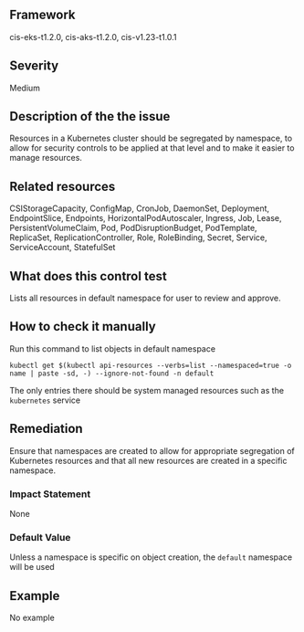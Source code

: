 ## Framework
cis-eks-t1.2.0, cis-aks-t1.2.0, cis-v1.23-t1.0.1
 
## Severity
Medium

## Description of the the issue
Resources in a Kubernetes cluster should be segregated by namespace, to allow for security controls to be applied at that level and to make it easier to manage resources.
 
## Related resources
CSIStorageCapacity, ConfigMap, CronJob, DaemonSet, Deployment, EndpointSlice, Endpoints, HorizontalPodAutoscaler, Ingress, Job, Lease, PersistentVolumeClaim, Pod, PodDisruptionBudget, PodTemplate, ReplicaSet, ReplicationController, Role, RoleBinding, Secret, Service, ServiceAccount, StatefulSet
 
## What does this control test
Lists all resources in default namespace for user to review and approve.
 
## How to check it manually
Run this command to list objects in default namespace

 
```
kubectl get $(kubectl api-resources --verbs=list --namespaced=true -o name | paste -sd, -) --ignore-not-found -n default

```
 The only entries there should be system managed resources such as the `kubernetes` service
## Remediation
Ensure that namespaces are created to allow for appropriate segregation of Kubernetes resources and that all new resources are created in a specific namespace.
 
### Impact Statement
None
### Default Value
Unless a namespace is specific on object creation, the `default` namespace will be used
## Example
No example
